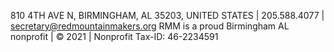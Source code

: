 810 4TH AVE N, BIRMINGHAM, AL 35203, UNITED STATES | 205.588.4077 | secretary@redmountainmakers.org RMM is a proud Birmingham AL nonprofit | © 2021 | Nonprofit Tax-ID: 46-2234591